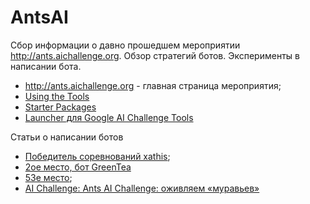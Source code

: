 AntsAI
======

Сбор информации о давно прошедшем мероприятии http://ants.aichallenge.org. Обзор стратегий ботов. Эксперименты в написании бота.

* http://ants.aichallenge.org - главная страница мероприятия;
* [Using the Tools](http://ants.aichallenge.org/using_the_tools.php)
* [Starter Packages](http://ants.aichallenge.org/starter_packages.php)
* [Launcher для Google AI Challenge Tools](http://habrahabr.ru/post/131389/)

Статьи о написании ботов
* [Победитель соревнований xathis](http://xathis.com/posts/ai-challenge-2011-ants.html);
* [2ое место, бот GreenTea](http://brunneng.blogspot.ru/2011/12/google-ai-challenge-2011-ants.html)
* [53е место](http://www.anthonyvh.com/2013/03/27/ai-challenge-ants/);
* [AI Challenge: Ants AI Challenge: оживляем «муравьев»](http://habrahabr.ru/post/132776/)
